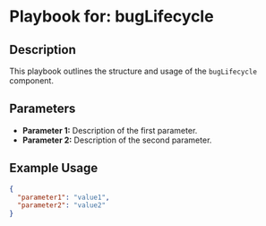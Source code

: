 # Playbook for: bugLifecycle

## Description

This playbook outlines the structure and usage of the `bugLifecycle` component.

## Parameters

- **Parameter 1:** Description of the first parameter.
- **Parameter 2:** Description of the second parameter.

## Example Usage

```json
{
  "parameter1": "value1",
  "parameter2": "value2"
}
```
